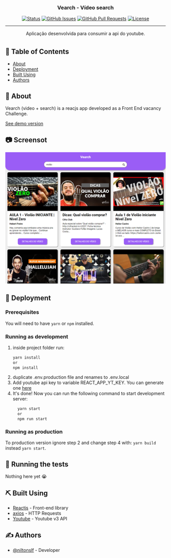 <h3 align="center">Vearch - Vídeo search</h3>

<div align="center">

[![Status](https://img.shields.io/badge/status-active-success.svg)]()
[![GitHub Issues](https://img.shields.io/github/issues/niltonslf/youtube-challenge-front-end.svg)](https://github.com/niltonslf/youtube-challenge-front-end/issues)
[![GitHub Pull Requests](https://img.shields.io/github/issues-pr/niltonslf/youtube-challenge-front-end.svg)](https://github.com/niltonslf/youtube-challenge-front-end/pulls)
[![License](https://img.shields.io/badge/license-MIT-blue.svg)](/LICENSE)

</div>

---

<p align="center"> Aplicação desenvolvida para consumir a api do youtube.
    <br> 
</p>


## 📝 Table of Contents

- [About](#about)
- [Deployment](#deployment)
- [Built Using](#built_using)
- [Authors](#authors)

## 🧐 About <a name = "about"></a>

Vearch (video + search) is a reacjs app developed as a Front End vacancy Challenge.

[See demo version](https://vearch.netlify.com/)

## 📷 Screensot

![demo](./demo.png)

## 🚀 Deployment <a name = "deployment"></a>


### Prerequisites

You will need to have ```yarn``` or ```npm``` installed.

### Running as development

1. inside project folder run: 
    ```
    yarn install
    or
    npm install
    ```
2. duplicate .env.production file and renames to .env.local
3. Add youtube api key to variable REACT_APP_YT_KEY. You can generate one [here](https://developers.google.com/youtube/v3/getting-started?hl=pt-br)
4. It's done! Now you can run the following command to start development server:
      ```
        yarn start
        or
        npm run start
      ```


### Running as production

To production version ignore step 2 and change step 4 with: ``yarn build `` instead ``yarn start``. 


## 🔧 Running the tests <a name = "tests"></a>

  Nothing here yet 😭



## ⛏️ Built Using <a name = "built_using"></a>

- [Reactjs](https://pt-br.reactjs.org/) - Front-end library
- [axios](https://github.com/axios/axios) - HTTP Requests
- [Youtube](https://developers.google.com/youtube/v3) - Youtube v3 API


## ✍️ Authors <a name = "authors"></a>

- [@niltonslf](https://github.com/niltonslf) - Developer
